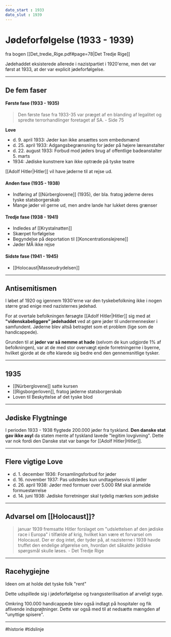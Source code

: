 ```yaml
---
dato_start : 1933
dato_slut : 1939
---
```


# Jødeforfølgelse (1933 - 1939)
fra bogen [[Det_tredie_Rige.pdf#page=78|Det Tredje Rige]]

Jødehaddet eksisterede allerede i nazistpartiet i 1920'erne, men det var først at 1933, at der var explicit jødeforfølgelse. 

---

## De fem faser

#### Første fase (1933 - 1935)
>Den første fase fra 1933-35 var præget af en blanding af legalitet og spredte terrorhandlinger foretaget af SA. 
>\- Side 75

**Love**
- d. 9. april 1933: Jøder kan ikke ansættes som embedsmænd 
- d. 25. april 1933: Adgangsbegrænsning for jøder på højere læreanstalter 
- d. 22. august 1933: Forbud mod jøders brug af offentlige badeanstalter 5. marts 
- 1934: Jødiske kunstnere kan ikke optræde på tyske teatre

[[Adolf Hitler|Hitler]] vil have jøderne til at rejse ud.

#### Anden fase (1935 - 1938)
- Indføring af [[Nürberglovene]] (1935), der bla. fratog jøderne deres tyske statsborgerskab
- Mange jøder vil gerne ud, men andre lande har lukket deres grænser

#### Tredje fase (1938 - 1941)
- Indledes af [[Krystalnatten]]
- Skærpet forfølgelse
- Begyndelse på deportation til [[Koncentrationslejrene]]
- Jøder MÅ ikke rejse

#### Sidste fase (1941 - 1945)
- [[Holocaust|Masseudrydelsen]]

---

## Antisemitismen
I løbet af 1920 og igennem 1930'erne var den tyskebefolkning ikke i nogen større grad enige med nazisternes jødehad.

For at overtale befolkningen førsøgte [[Adolf Hitler|Hitler]] sig med at **"videnskabeliggøre" jødehaddet** ved at gøre jøder til undermennesker i samfundent. Jøderne blev altså betragtet som et problem (lige som de handicappede).

Grunden til at **jøder var så nemme at hade** (selvom de kun udgjorde 1% af befolkningen), var at de med stor overvægt ejede forretningerne i byerne, hvilket gjorde at de ofte klarede sig bedre end den gennemsnitlige tysker. 




---
## 1935
- [[Nürberglovene]] satte kursen
- [[Rigsborgerloven]], fratog jøderne statsborgerskab
- Loven til Beskyttelse af det tyske blod

---
## Jødiske Flygtninge
I perioden 1933 - 1938 flygtede 200.000 jøder fra tyskland. **Den danske stat gav ikke asyl** da staten mente af tyskland lavede "legitim lovgivning". Dette var nok fordi den Danske stat var bange for [[Adolf Hitler|Hitler]].

---
## Flere vigtige Love
- d. 1. december 1936: Forsamlingsforbud for jøder 
- d. 16. november 1937: Pas udstedes kun undtagelsesvis til jøder 
- d. 26. april 1938: Jøder med formuer over 5.000 RM skal anmelde formuestørrelse 
- d. 14. juni 1938: Jødiske forretninger skal tydelig mærkes som jødiske



---
## Advarsel om [[Holocaust]]?
>januar 1939 fremsatte Hitler forslaget om "udslettelsen af den jødiske race i Europa" i tilfælde af krig, hvilket kan være et forvarsel om Holocaust. Der er dog intet, der tyder på, at nazisterne i 1939 havde truffet den endelige afgørelse om, hvordan det såkaldte jødiske spørgsmål skulle løses.
>\- Det Tredje Rige





---
## Racehygiejne
Ideen om at holde det tyske folk "rent"

Dette udspillede sig i jødeforfølgelse og tvangssterilisation af arveligt syge. 

Omkring 100.000 handicappede blev også indlagt på hospitaler og fik aflivende indsprøjtninger. Dette var også med til at nedsætte mængden af "unyttige spisere".

---

#historie 
#tidslinje 
